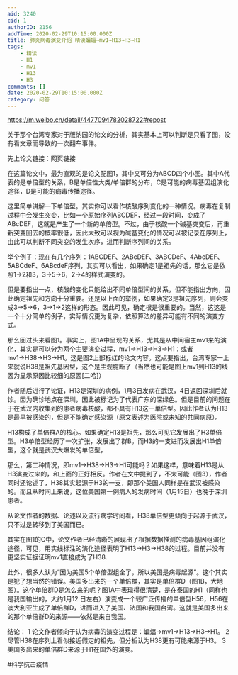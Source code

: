 ```yaml
---
aid: 3240
cid: 1
authorID: 2156
addTime: 2020-02-29T10:15:00.000Z
title: 肺炎病毒演变介绍 精读蝙蝠→mv1→H13→H3→H1
tags:
    - 精读
    - H1
    - mv1
    - H13
    - H3
comments: []
date: 2020-02-29T10:15:00.000Z
category: 问答
---
```


https://m.weibo.cn/detail/4477094782028722#repost

关于那个台湾专家对于版纳园的论文的分析，其实基本上可以判断是只看了图，没有看文章而导致的一次翻车事件。

先上论文链接：网页链接

在这篇论文中，最为直观的是论文配图1，其中又可分为ABCD四个小图。其中A代表的是单倍型的关系，B是单倍性大类/单倍群的分布，C是可能的病毒基因组演化途径，D是可能的病毒传播途径。

这里简单讲解一下单倍型。其实你可以看作核酸序列变化的一种情况。病毒在复制过程中会发生突变，比如一个原始序列ABCDEF，经过一段时间，变成了ABcDEF，这就是产生了一个新的单倍型。不过，由于核酸一个碱基突变后，再重新突变回去的概率很低，因此大致可以视为碱基变化的情况可以被记录在序列上，由此可以判断不同突变的发生次序，进而判断序列间的关系。

举个例子：现在有几个序列：1ABCDEF、2ABcDEF、3ABCDeF、4AbcDEF、5ABCdeF、6ABcdeF序列，其实可以看出，如果确定1是祖先的话，那么它是依照1→2和3，3→5→6，2→4的样式演变的。

但是要指出一点，核酸的变化只能给出不同单倍型间的关系，但不能指出方向，因此确定祖先和方向十分重要。还是以上面的举例，如果确定3是祖先序列，则会变成3→5→6，3→1→2这样的形态。因此可见，确定根是很重要的。当然，这这是一个十分简单的例子，实际情况更为复杂，依照算法的差异可能有不同的演变方式。

那么回过头来看图1。事实上，图1A中呈现的关系，尤其是从中间宿主mv1来的演化，其实是可以分为两个主要演变过程，mv1→H13→H3→H1；或者mv1→H38→H3→H1。这是图2上部标红的论文内容。这点要指出，台湾专家一上来就说H38是祖先基因型，这个是主观臆断了（当然也可能是图上mv1到H13的线因为显示原因比较细的原因\[二哈\]）

作者随后进行了论证，H13是深圳的病例，1月3日发病在武汉，4日返回深圳后就诊。因为确诊地点在深圳，因此被标记为了代表广东的深绿色。但是目前的问题在于在武汉内收集到的患者病毒核酸，都不具有H13这一单倍型。因此作者认为H13是最早被感染的，但是不能确定感染源（原文表述为医院或未知的共同病原）。

H13构成了单倍群A的核心。如果确定H13是祖先，那么可见它发展出了H3单倍型。H3单倍型经历了一次扩张，发展出了群B。而H3的一支进而发展出H1单倍型，这个就是武汉大爆发的单倍型，

那么，第二种情况，即mv1→H38→H3→H1可能吗？如果这样，意味着H13是从H3演变过来的，和上面的正好相反。作者在文中提到了，不太可能（图3），作者同时还论述了，H38其实起源于H3的一支，即那个美国人同样是在武汉被感染的。而且从时间上来说，这位美国第一例病人的发病时间（1月15日）也晚于深圳患者。

从论文作者的数据、论述以及流行病学时间看，H38单倍型更倾向于起源于武汉，只不过是转移到了美国而已。

其实在图1的C中，论文作者已经清晰的展现出了根据数据推测的病毒基因组演化途径，可见，用实线标注的演化途径表明了H13→H3→H38的过程。目前并没有更坚实证据证明mv1直接成为了H38.

此外，很多人认为“因为美国5个单倍型组全了，所以美国是病毒起源”。这个其实是犯了想当然的错误。美国多出来的一个单倍群，其实是单倍群D（图1B，大地图）。这个单倍群D是怎么来的呢？图1A中表现得很清楚，是在泰国的H1（同样也是我国输出的，大约1月12 日左右）演变成一个较广泛传播的单倍型H56，H56在澳大利亚生成了单倍群D，进而进入了美国、法国和我国台湾。这就是美国多出来的那个单倍群D的来源——依然是来自我国。

结论： 1 论文作者倾向于认为病毒的演变过程是：蝙蝠→mv1→H13→H3→H1。 2 尽管H38在序列上看似接近假定的祖先，但分析认为H38更有可能来源于H3。 3 美国多出来的单倍群D来源于H1在国外的演变。

#科学抗击疫情
